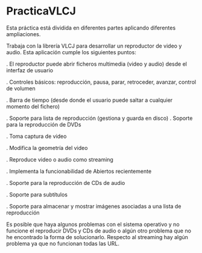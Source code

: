 PracticaVLCJ
============

Esta práctica está dividida en diferentes partes aplicando diferentes ampliaciones. 

Trabaja con la librería VLCJ para desarrollar un reproductor de video y audio.
Esta aplicación cumple los siguientes puntos: 

  . El reproductor puede abrir ficheros multimedia (video y audio) desde el interfaz de usuario
  
  . Controles básicos: reproducción, pausa, parar, retroceder, avanzar, control de volumen
  
  . Barra de tiempo (desde donde el usuario puede saltar a cualquier momento del fichero)
  
  . Soporte para lista de reproducción (gestiona y guarda en disco)
  . Soporte para la reproducción de DVDs
  
  . Toma captura de video
  
  . Modifica la geometría del video
  
  . Reproduce video o audio como streaming
  
  . Implementa la funcionabilidad de Abiertos recientemente
  
  . Soporte para la reproducción de CDs de audio
  
  . Soporte para subtítulos
  
  . Soporte para almacenar y mostrar imágenes asociadas a una lista de reproducción 


Es posible que haya algunos problemas con el sistema operativo y no funcione el reproducir DVDs y CDs de audio o algún otro problema que no he encontrado la forma de solucionarlo. Respecto al streaming hay algún problema ya que no funcionan todas las URL.

